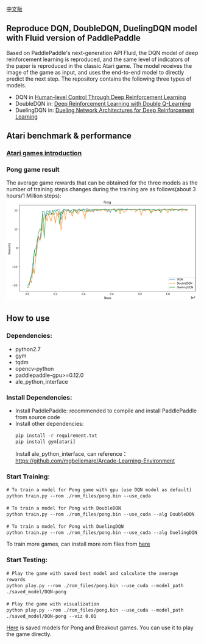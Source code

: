 [中文版](README_cn.md)

## Reproduce DQN, DoubleDQN, DuelingDQN model with Fluid version of PaddlePaddle
Based on PaddlePaddle's next-generation API Fluid, the DQN model of deep reinforcement learning is reproduced, and the same level of indicators of the paper is reproduced in the classic Atari game. The model receives the image of the game as input, and uses the end-to-end model to directly predict the next step. The repository contains the following three types of models.
+ DQN in
[Human-level Control Through Deep Reinforcement Learning](http://www.nature.com/nature/journal/v518/n7540/full/nature14236.html)
+ DoubleDQN in:
[Deep Reinforcement Learning with Double Q-Learning](https://www.aaai.org/ocs/index.php/AAAI/AAAI16/paper/viewPaper/12389)
+ DuelingDQN in:
[Dueling Network Architectures for Deep Reinforcement Learning](http://proceedings.mlr.press/v48/wangf16.html)

## Atari benchmark & performance
### [Atari games introduction](https://gym.openai.com/envs/#atari)

### Pong game result
The average game rewards that can be obtained for the three models as the number of training steps changes during the training are as follows(about 3 hours/1 Million steps):
![DQN result](assets/dqn.png)

## How to use
### Dependencies:
+ python2.7
+ gym
+ tqdm
+ opencv-python
+ paddlepaddle-gpu>=0.12.0
+ ale_python_interface

### Install Dependencies:
+ Install PaddlePaddle:
    recommended to compile and install PaddlePaddle from source code
+ Install other dependencies:
    ```
    pip install -r requirement.txt
    pip install gym[atari]
    ```
    Install ale_python_interface, can reference：https://github.com/mgbellemare/Arcade-Learning-Environment

### Start Training:
```
# To train a model for Pong game with gpu (use DQN model as default)
python train.py --rom ./rom_files/pong.bin --use_cuda

# To train a model for Pong with DoubleDQN
python train.py --rom ./rom_files/pong.bin --use_cuda --alg DoubleDQN

# To train a model for Pong with DuelingDQN
python train.py --rom ./rom_files/pong.bin --use_cuda --alg DuelingDQN
```

To train more games, can install more rom files from [here](https://github.com/openai/atari-py/tree/master/atari_py/atari_roms)

### Start Testing:
```
# Play the game with saved best model and calculate the average rewards
python play.py --rom ./rom_files/pong.bin --use_cuda --model_path ./saved_model/DQN-pong

# Play the game with visualization
python play.py --rom ./rom_files/pong.bin --use_cuda --model_path ./saved_model/DQN-pong --viz 0.01
```
[Here](https://pan.baidu.com/s/1gIsbNw5V7tMeb74ojx-TMA) is saved models for Pong and Breakout games. You can use it to play the game directly.
